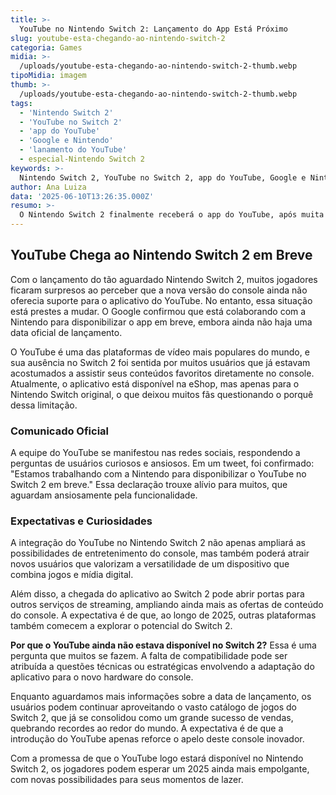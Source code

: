 ```yaml
---
title: >-
  YouTube no Nintendo Switch 2: Lançamento do App Está Próximo
slug: youtube-esta-chegando-ao-nintendo-switch-2
categoria: Games
midia: >-
  /uploads/youtube-esta-chegando-ao-nintendo-switch-2-thumb.webp
tipoMidia: imagem
thumb: >-
  /uploads/youtube-esta-chegando-ao-nintendo-switch-2-thumb.webp
tags:
  - 'Nintendo Switch 2'
  - 'YouTube no Switch 2'
  - 'app do YouTube'
  - 'Google e Nintendo'
  - 'lanamento do YouTube'
  - especial-Nintendo Switch 2
keywords: >-
  Nintendo Switch 2, YouTube no Switch 2, app do YouTube, Google e Nintendo, lançamento do YouTube
author: Ana Luiza
data: '2025-06-10T13:26:35.000Z'
resumo: >-
  O Nintendo Switch 2 finalmente receberá o app do YouTube, após muita expectativa dos usuários. A colaboração entre Google e Nintendo promete trazer a plataforma de vídeos para o console em breve.
---
```


## YouTube Chega ao Nintendo Switch 2 em Breve

Com o lançamento do tão aguardado Nintendo Switch 2, muitos jogadores ficaram surpresos ao perceber que a nova versão do console ainda não oferecia suporte para o aplicativo do YouTube. No entanto, essa situação está prestes a mudar. O Google confirmou que está colaborando com a Nintendo para disponibilizar o app em breve, embora ainda não haja uma data oficial de lançamento.

O YouTube é uma das plataformas de vídeo mais populares do mundo, e sua ausência no Switch 2 foi sentida por muitos usuários que já estavam acostumados a assistir seus conteúdos favoritos diretamente no console. Atualmente, o aplicativo está disponível na eShop, mas apenas para o Nintendo Switch original, o que deixou muitos fãs questionando o porquê dessa limitação.

### Comunicado Oficial

A equipe do YouTube se manifestou nas redes sociais, respondendo a perguntas de usuários curiosos e ansiosos. Em um tweet, foi confirmado: "Estamos trabalhando com a Nintendo para disponibilizar o YouTube no Switch 2 em breve." Essa declaração trouxe alívio para muitos, que aguardam ansiosamente pela funcionalidade.

### Expectativas e Curiosidades

A integração do YouTube no Nintendo Switch 2 não apenas ampliará as possibilidades de entretenimento do console, mas também poderá atrair novos usuários que valorizam a versatilidade de um dispositivo que combina jogos e mídia digital. 

Além disso, a chegada do aplicativo ao Switch 2 pode abrir portas para outros serviços de streaming, ampliando ainda mais as ofertas de conteúdo do console. A expectativa é de que, ao longo de 2025, outras plataformas também comecem a explorar o potencial do Switch 2.

**Por que o YouTube ainda não estava disponível no Switch 2?** Essa é uma pergunta que muitos se fazem. A falta de compatibilidade pode ser atribuída a questões técnicas ou estratégicas envolvendo a adaptação do aplicativo para o novo hardware do console.

Enquanto aguardamos mais informações sobre a data de lançamento, os usuários podem continuar aproveitando o vasto catálogo de jogos do Switch 2, que já se consolidou como um grande sucesso de vendas, quebrando recordes ao redor do mundo. A expectativa é de que a introdução do YouTube apenas reforce o apelo deste console inovador.

Com a promessa de que o YouTube logo estará disponível no Nintendo Switch 2, os jogadores podem esperar um 2025 ainda mais empolgante, com novas possibilidades para seus momentos de lazer.